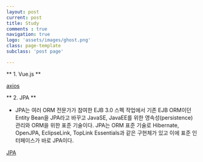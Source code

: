 ```yaml
---
layout: post
current: post
title: Study
comments : true
navigation: true
logo: 'assets/images/ghost.png'
class: page-template
subclass: 'post page'

---
```

** 1. Vue.js **

[axios](http://vuejs.kr/update/2017/01/04/http-request-with-axios/)

** 2. JPA **

* JPA는 여러 ORM 전문가가 참여한 EJB 3.0 스펙 작업에서 기존 EJB ORM이던 Entity Bean을 JPA라고 바꾸고 JavaSE, JavaEE를 위한 영속성(persistence) 관리와 ORM을 위한 표준 기술이다. JPA는 ORM 표준 기술로 Hibernate, OpenJPA, EclipseLink, TopLink Essentials과 같은 구현체가 있고 이에 표준 인터페이스가 바로 JPA이다.


[JPA](https://blog.woniper.net/255)
